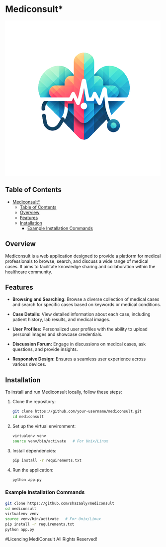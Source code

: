 # Mediconsult*

![MediConsult](./app/static/images/mediconsult_.png)

## Table of Contents

- [Mediconsult\*](#mediconsult)
  - [Table of Contents](#table-of-contents)
  - [Overview](#overview)
  - [Features](#features)
  - [Installation](#installation)
    - [Example Installation Commands](#example-installation-commands)

## Overview

Mediconsult is a web application designed to provide a platform for medical professionals to browse, search, and discuss a wide range of medical cases. It aims to facilitate knowledge sharing and collaboration within the healthcare community.

## Features

- **Browsing and Searching:** Browse a diverse collection of medical cases and search for specific cases based on keywords or medical conditions.

- **Case Details:** View detailed information about each case, including patient history, lab results, and medical images.

- **User Profiles:** Personalized user profiles with the ability to upload personal images and showcase credentials.

- **Discussion Forum:** Engage in discussions on medical cases, ask questions, and provide insights.

- **Responsive Design:** Ensures a seamless user experience across various devices.

## Installation
To install and run Mediconsult locally, follow these steps:

1. Clone the repository:
   ```bash
   git clone https://github.com/your-username/mediconsult.git
   cd mediconsult
   ```

2. Set up the virtual environment:
   ```bash
   virtualenv venv
   source venv/bin/activate   # For Unix/Linux
   ```

3. Install dependencies:
   ```bash
   pip install -r requirements.txt
   ```

4. Run the application:
   ```bash
   python app.py
   ```

### Example Installation Commands
```bash
git clone https://github.com/shazaaly/mediconsult
cd mediconsult
virtualenv venv
source venv/bin/activate   # For Unix/Linux
pip install -r requirements.txt
python app.py
```
#Licencing
 MediConsult All Rights Reserved!
